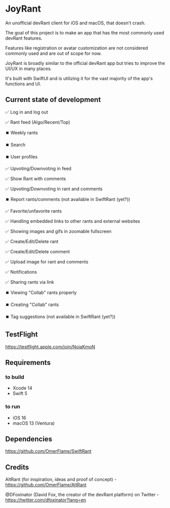 # JoyRant

An unofficial devRant client for iOS and macOS, that doesn't crash.

The goal of this project is to make an app that has the most commonly used devRant features.

Features like registration or avatar customization are not considered commonly used and are out of scope for now.

JoyRant is broadly similar to the official devRant app but tries to improve the UI/UX in many places.

It's built with SwiftUI and is utilizing it for the vast majority of the app's functions and UI.

## Current state of development

✅ Log in and log out

✅ Rant feed (Algo/Recent/Top)

⏹️ Weekly rants

⏹️ Search

⏹️ User profiles

✅ Upvoting/Downvoting in feed

✅ Show Rant with comments

✅ Upvoting/Downvoting in rant and comments

⏹️ Report rants/comments (not available in SwiftRant (yet?))

✅ Favorite/unfavorite rants

✅ Handling embedded links to other rants and external websites

✅ Showing images and gifs in zoomable fullscreen

✅ Create/Edit/Delete rant

✅ Create/Edit/Delete comment

✅ Upload image for rant and comments

✅ Notifications

✅ Sharing rants via link

⏹️ Viewing "Collab" rants properly

⏹️ Creating "Collab" rants

⏹️ Tag suggestions (not available in SwiftRant (yet?))

## TestFlight

https://testflight.apple.com/join/NoiaKmoN

## Requirements

### to build

* Xcode 14
* Swift 5

### to run

* iOS 16
* macOS 13 (Ventura)

## Dependencies

https://github.com/OmerFlame/SwiftRant

## Credits

AltRant (for inspiration, ideas and proof of concept) - https://github.com/OmerFlame/AltRant

@DFoxinator (David Fox, the creator of the devRant platform) on Twitter - https://twitter.com/dfoxinator?lang=en
